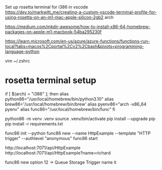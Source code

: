 Set up rosetta terminal for i386 in vscode
https://dev.to/markwitt_me/creating-a-custom-vscode-terminal-profile-for-using-rosetta-on-an-m1-mac-apple-silicon-2gb2
arch

https://medium.com/mkdir-awesome/how-to-install-x86-64-homebrew-packages-on-apple-m1-macbook-54ba295230f

https://learn.microsoft.com/en-us/azure/azure-functions/functions-run-local?tabs=macos%2Cportal%2Cv2%2Cbash&pivots=programming-language-python

vim ~/.zshrc

# rosetta terminal setup

if [ $(arch) = "i386" ]; then
alias python86="/usr/local/homebrew/bin/python3.10"
alias brew86='/usr/local/homebrew/bin/brew'
alias pyenv86="arch -x86_64 pyenv"
alias func86="/usr/local/homebrew/bin/func"
fi

python86 -m venv .venv
source .venv/bin/activate
pip install --upgrade pip
pip install -r requirements.txt

func86 init --python
func86 new --name HttpExample --template "HTTP trigger" --authlevel "anonymous"
func86 start

http://localhost:7071/api/HttpExample
http://localhost:7071/api/HttpExample?name=richard

func86 new
option 12 -> Queue Storage Trigger
name it

